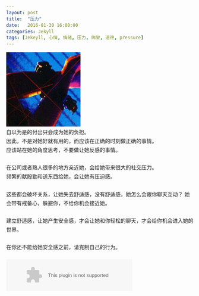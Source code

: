 ```yaml
---
layout: post
title:  "压力"
date:   2016-01-30 16:00:00
categories: Jekyll
tags: [Jekeyll, 心情, 情绪, 压力, 绑架, 道德, pressure]
---
```

<img src="/images/postimg/2016-01-30_3.jpg" alt="捆绑">  
<div style="line-height:1.7em;margin-bottom:1.3em;">
自以为是的付出只会成为她的负担。<br>
因此，不是对她好就有用的，而应该在正确的时刻做正确的事情。<br>
应该站在她的角度思考，不要做让她反感的事情。<br>
<br>
在公司或者熟人很多的地方亲近她，会给她带来很大的社交压力。<br>
频繁的献殷勤和送东西给她，会让她有压迫感。<br>
<br>
这些都会破坏关系，让她失去舒适感，没有舒适感，她怎么会跟你聊天互动？  
她会带有戒备心，躲避你，不给你机会接近她。<br>
<br>
建立舒适感，让她产生安全感，才会让她和你轻松的聊天，才会给你机会进入她的世界。<br>
<br>
在你还不能给她安全感之前，请克制自己的行为。
</div>



<div class="pc-only" style="margin-top:20px;">
<embed src="http://music.163.com/style/swf/widget.swf?sid=276840&type=2&auto=1&width=320&height=66" width="340" height="86"  allowNetworking="all"></embed>
</div>

<div class="sp-only" style="margin-top:20px;">
<script type="text/javascript" src="http://www.xiami.com/widget/player-single?uid=4902969&sid=1770906933&mode=js"></script>
</div>

